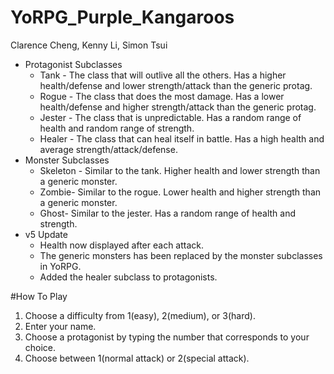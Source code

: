 # YoRPG_Purple_Kangaroos
Clarence Cheng, Kenny Li, Simon Tsui
* Protagonist Subclasses
  * Tank - The class that will outlive all the others. Has a higher health/defense and lower strength/attack than the generic protag.
  * Rogue - The class that does the most damage. Has a lower health/defense and higher strength/attack than the generic protag.
  * Jester - The class that is unpredictable. Has a random range of health and random range of strength.
  * Healer - The class that can heal itself in battle. Has a high health and average strength/attack/defense.
* Monster Subclasses
  * Skeleton - Similar to the tank. Higher health and lower strength than a generic monster.
  * Zombie- Similar to the rogue. Lower health and higher strength than a generic monster.
  * Ghost- Similar to the jester. Has a random range of health and strength.
* v5 Update
  * Health now displayed after each attack.
  * The generic monsters has been replaced by the monster subclasses in YoRPG.
  * Added the healer subclass to protagonists.
 
 #How To Play
  1. Choose a difficulty from 1(easy), 2(medium), or 3(hard).
  2. Enter your name.
  3. Choose a protagonist by typing the number that corresponds to your choice.
  4. Choose between 1(normal attack) or 2(special attack).
